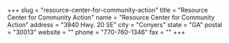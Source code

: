 +++
slug = "resource-center-for-community-action"
title = "Resource Center for Community Action"
name = "Resource Center for Community Action"
address = "3940 Hwy. 20 SE"
city = "Conyers"
state = "GA"
postal = "30013"
website = ""
phone = "770-760-1346"
fax = ""
+++
